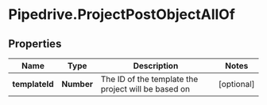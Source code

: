 # Pipedrive.ProjectPostObjectAllOf

## Properties

Name | Type | Description | Notes
------------ | ------------- | ------------- | -------------
**templateId** | **Number** | The ID of the template the project will be based on | [optional] 



